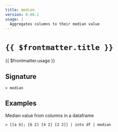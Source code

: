 ```yaml
---
title: median
version: 0.66.1
usage: |
  Aggregates columns to their median value
---
```


# <code>{{ $frontmatter.title }}</code>

<div style='white-space: pre-wrap;'>{{ $frontmatter.usage }}</div>

## Signature

```> median ```

## Examples

Median value from columns in a dataframe
```shell
> [[a b]; [6 2] [4 2] [2 2]] | into df | median
```
